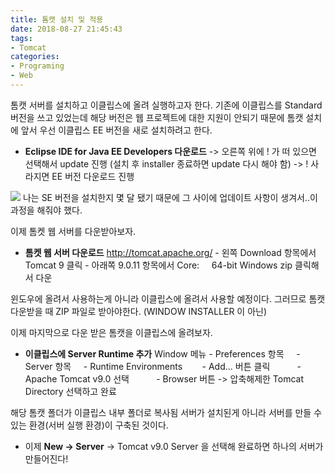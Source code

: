 ```yaml
---
title: 톰캣 설치 및 적용
date: 2018-08-27 21:45:43
tags:
- Tomcat
categories:
- Programing
- Web
---
```


톰캣 서버를 설치하고 이클립스에 올려 실행하고자 한다.
기존에 이클립스를 Standard 버전을 쓰고 있었는데 해당 버전은 웹 프로젝트에 대한 지원이 안되기 때문에 톰캣 설치에 앞서 우선 이클립스 EE 버전을 새로 설치하려고 한다.

* __Eclipse IDE for Java EE Developers 다운로드__
-> 오른쪽 위에 ! 가 떠 있으면 선택해서 update 진행 (설치 후 installer 종료하면 update 다시 해야 함)
-> ! 사라지면 EE 버전 다운로드 진행

![](https://user-images.githubusercontent.com/42576587/44789210-f6fe1d80-abd6-11e8-8157-de574b5abc9a.png)
나는 SE 버전을 설치한지 몇 달 됐기 때문에 그 사이에 업데이트 사항이 생겨서..이 과정을 해줘야 했다.

이제 톰켓 웹 서버를 다운받아보자.
* __톰켓 웹 서버 다운로드__
<http://tomcat.apache.org/>
\- 왼쪽 Download 항목에서 Tomcat 9 클릭
\- 아래쪽 9.0.11 항목에서
	Core:
	&nbsp;&nbsp;&nbsp;&nbsp;64-bit Windows zip 클릭해서 다운

윈도우에 올려서 사용하는게 아니라 이클립스에 올려서 사용할 예정이다.
그러므로 톰캣 다운받을 때 ZIP 파일로 받아야한다. (WINDOW INSTALLER 이 아닌)

이제 마지막으로 다운 받은 톰캣을 이클립스에 올려보자.

* __이클립스에 Server Runtime 추가__
Window 메뉴
\- Preferences 항목
&nbsp;&nbsp;&nbsp;&nbsp;\- Server 항목
&nbsp;&nbsp;&nbsp;&nbsp;\- Runtime Environments
&nbsp;&nbsp;&nbsp;&nbsp;&nbsp;&nbsp;&nbsp;\- Add... 버튼 클릭
&nbsp;&nbsp;&nbsp;&nbsp;&nbsp;&nbsp;&nbsp;&nbsp;&nbsp;&nbsp;\- Apache Tomcat v9.0 선택
&nbsp;&nbsp;&nbsp;&nbsp;&nbsp;&nbsp;&nbsp;&nbsp;&nbsp;&nbsp;\- Browser 버튼 -> 압축해제한 Tomcat Directory 선택하고 완료

해당 톰캣 폴더가 이클립스 내부 폴더로 복사됨
서버가 설치된게 아니라 서버를 만들 수 있는 환경(서버 실행 환경)이 구축된 것이다.

* 이제 __New -> Server__ -> Tomcat v9.0 Server 을 선택해 완료하면 하나의 서버가 만들어진다!
